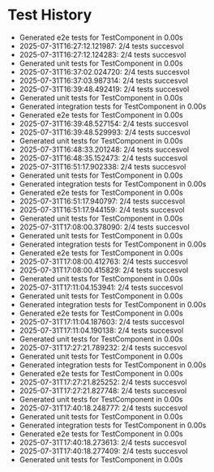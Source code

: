 # Test History

- Generated e2e tests for TestComponent in 0.00s
- 2025-07-31T16:27:12.121987: 2/4 tests succesvol
- 2025-07-31T16:27:12.124283: 2/4 tests succesvol
- Generated unit tests for TestComponent in 0.00s
- 2025-07-31T16:37:02.024720: 2/4 tests succesvol
- 2025-07-31T16:37:03.987314: 2/4 tests succesvol
- 2025-07-31T16:39:48.492419: 2/4 tests succesvol
- Generated unit tests for TestComponent in 0.00s
- Generated integration tests for TestComponent in 0.00s
- Generated e2e tests for TestComponent in 0.00s
- 2025-07-31T16:39:48.527154: 2/4 tests succesvol
- 2025-07-31T16:39:48.529993: 2/4 tests succesvol
- Generated unit tests for TestComponent in 0.00s
- 2025-07-31T16:48:33.201248: 2/4 tests succesvol
- 2025-07-31T16:48:35.152473: 2/4 tests succesvol
- 2025-07-31T16:51:17.902338: 2/4 tests succesvol
- Generated unit tests for TestComponent in 0.00s
- Generated integration tests for TestComponent in 0.00s
- Generated e2e tests for TestComponent in 0.00s
- 2025-07-31T16:51:17.940797: 2/4 tests succesvol
- 2025-07-31T16:51:17.944159: 2/4 tests succesvol
- Generated unit tests for TestComponent in 0.00s
- 2025-07-31T17:08:00.378090: 2/4 tests succesvol
- Generated unit tests for TestComponent in 0.00s
- Generated integration tests for TestComponent in 0.00s
- Generated e2e tests for TestComponent in 0.00s
- 2025-07-31T17:08:00.412763: 2/4 tests succesvol
- 2025-07-31T17:08:00.415829: 2/4 tests succesvol
- Generated unit tests for TestComponent in 0.00s
- 2025-07-31T17:11:04.153941: 2/4 tests succesvol
- Generated unit tests for TestComponent in 0.00s
- Generated integration tests for TestComponent in 0.00s
- Generated e2e tests for TestComponent in 0.00s
- 2025-07-31T17:11:04.187603: 2/4 tests succesvol
- 2025-07-31T17:11:04.190138: 2/4 tests succesvol
- Generated unit tests for TestComponent in 0.00s
- 2025-07-31T17:27:21.789232: 2/4 tests succesvol
- Generated unit tests for TestComponent in 0.00s
- Generated integration tests for TestComponent in 0.00s
- Generated e2e tests for TestComponent in 0.00s
- 2025-07-31T17:27:21.825252: 2/4 tests succesvol
- 2025-07-31T17:27:21.827748: 2/4 tests succesvol
- Generated unit tests for TestComponent in 0.00s
- 2025-07-31T17:40:18.248777: 2/4 tests succesvol
- Generated unit tests for TestComponent in 0.00s
- Generated integration tests for TestComponent in 0.00s
- Generated e2e tests for TestComponent in 0.00s
- 2025-07-31T17:40:18.273613: 2/4 tests succesvol
- 2025-07-31T17:40:18.277409: 2/4 tests succesvol
- Generated unit tests for TestComponent in 0.00s
